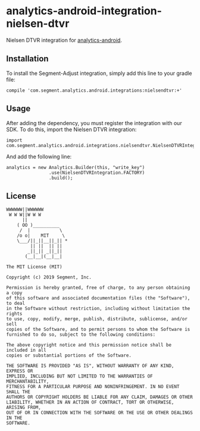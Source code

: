 analytics-android-integration-nielsen-dtvr
======================================

Nielsen DTVR integration for [analytics-android](https://github.com/segmentio/analytics-android).

## Installation

To install the Segment-Adjust integration, simply add this line to your gradle file:

```
compile 'com.segment.analytics.android.integrations:nielsendtvr:+'

```

## Usage

After adding the dependency, you must register the integration with our SDK.  To do this, import the Nielsen DTVR integration:


```
import com.segment.analytics.android.integrations.nielsendtvr.NielsenDTVRIntegration;

```

And add the following line:

```
analytics = new Analytics.Builder(this, "write_key")
                .use(NielsenDTVRIntegration.FACTORY)
                .build();
```

## License

```
WWWWWW||WWWWWW
 W W W||W W W
      ||
    ( OO )__________
     /  |           \
    /o o|    MIT     \
    \___/||_||__||_|| *
         || ||  || ||
        _||_|| _||_||
       (__|__|(__|__|

The MIT License (MIT)

Copyright (c) 2019 Segment, Inc.

Permission is hereby granted, free of charge, to any person obtaining a copy
of this software and associated documentation files (the "Software"), to deal
in the Software without restriction, including without limitation the rights
to use, copy, modify, merge, publish, distribute, sublicense, and/or sell
copies of the Software, and to permit persons to whom the Software is
furnished to do so, subject to the following conditions:

The above copyright notice and this permission notice shall be included in all
copies or substantial portions of the Software.

THE SOFTWARE IS PROVIDED "AS IS", WITHOUT WARRANTY OF ANY KIND, EXPRESS OR
IMPLIED, INCLUDING BUT NOT LIMITED TO THE WARRANTIES OF MERCHANTABILITY,
FITNESS FOR A PARTICULAR PURPOSE AND NONINFRINGEMENT. IN NO EVENT SHALL THE
AUTHORS OR COPYRIGHT HOLDERS BE LIABLE FOR ANY CLAIM, DAMAGES OR OTHER
LIABILITY, WHETHER IN AN ACTION OF CONTRACT, TORT OR OTHERWISE, ARISING FROM,
OUT OF OR IN CONNECTION WITH THE SOFTWARE OR THE USE OR OTHER DEALINGS IN THE
SOFTWARE.
```
